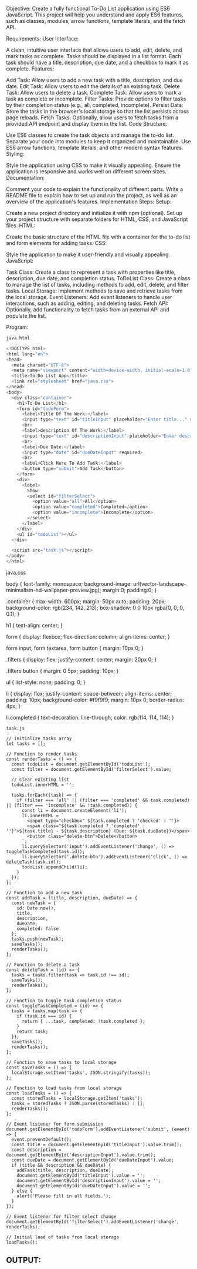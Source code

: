 Objective:
Create a fully functional To-Do List application using ES6 JavaScript. This project will help you understand and apply ES6 features, such as classes, modules, arrow functions, template literals, and the fetch API.

Requirements:
User Interface:

A clean, intuitive user interface that allows users to add, edit, delete, and mark tasks as complete.
Tasks should be displayed in a list format.
Each task should have a title, description, due date, and a checkbox to mark it as complete.
Features:

Add Task: Allow users to add a new task with a title, description, and due date.
Edit Task: Allow users to edit the details of an existing task.
Delete Task: Allow users to delete a task.
Complete Task: Allow users to mark a task as complete or incomplete.
Filter Tasks: Provide options to filter tasks by their completion status (e.g., all, completed, incomplete).
Persist Data: Store the tasks in the browser's local storage so that the list persists across page reloads.
Fetch Tasks: Optionally, allow users to fetch tasks from a provided API endpoint and display them in the list.
Code Structure:

Use ES6 classes to create the task objects and manage the to-do list.
Separate your code into modules to keep it organized and maintainable.
Use ES6 arrow functions, template literals, and other modern syntax features.
Styling:

Style the application using CSS to make it visually appealing.
Ensure the application is responsive and works well on different screen sizes.
Documentation:

Comment your code to explain the functionality of different parts.
Write a README file to explain how to set up and run the project, as well as an overview of the application's features.
Implementation Steps:
Setup:

Create a new project directory and initialize it with npm (optional).
Set up your project structure with separate folders for HTML, CSS, and JavaScript files.
HTML:

Create the basic structure of the HTML file with a container for the to-do list and form elements for adding tasks.
CSS:

Style the application to make it user-friendly and visually appealing.
JavaScript:

Task Class: Create a class to represent a task with properties like title, description, due date, and completion status.
ToDoList Class: Create a class to manage the list of tasks, including methods to add, edit, delete, and filter tasks.
Local Storage: Implement methods to save and retrieve tasks from the local storage.
Event Listeners: Add event listeners to handle user interactions, such as adding, editing, and deleting tasks.
Fetch API: Optionally, add functionality to fetch tasks from an external API and populate the list.

Program:
```C
java.html

<!DOCTYPE html>
<html lang="en">
<head>
  <meta charset="UTF-8">
  <meta name="viewport" content="width=device-width, initial-scale=1.0">
  <title>To-Do List App</title>
  <link rel="stylesheet" href="java.css">
</head>
<body>
  <div class="container">
    <h1>To-Do List</h1>
    <form id="todoForm">
      <label>Title Of The Work:</label>
      <input type="text" id="titleInput" placeholder="Enter title..." required>
      <br>
      <label>description Of The Work:</label>
      <input type="text" id="descriptionInput" placeholder="Enter description..." required>
      <br>
      <label>Due Date:</label>
      <input type="date" id="dueDateInput" required>
      <br>
      <label>Click Here To Add Task:</label>
      <button type="submit">Add Task</button>
    </form>
    <div>
      <label>
        Show:
        <select id="filterSelect">
          <option value="all">All</option>
          <option value="completed">Completed</option>
          <option value="incomplete">Incomplete</option>
        </select>
      </label>
    </div>
    <ul id="todoList"></ul>
  </div>

  <script src="task.js"></script>
</body>
</html>
```
java.css

body {
    font-family: monospace;
    background-image: url(vector-landscape-minimalism-hd-wallpaper-preview.jpg);
    margin:0;
    padding:0;
  }
  
  .container {
    max-width: 600px;
    margin: 50px auto;
    padding: 20px;
    background-color: rgb(234, 142, 213);
    box-shadow: 0 0 10px rgba(0, 0, 0, 0.1);
  }
  
  h1 {
    text-align: center;
  }
  
  form {
    display: flexbox;
    flex-direction: column;
    align-items: center;
  }
  
  form input, form textarea, form button {
    margin: 10px 0;
  }
  
  .filters {
    display: flex;
    justify-content: center;
    margin: 20px 0;
  }
  
  .filters button {
    margin: 0 5px;
    padding: 10px;
  }
  
  ul {
    list-style: none;
    padding: 0;
  }
  
  li {
    display: flex;
    justify-content: space-between;
    align-items: center;
    padding: 10px;
    background-color: #f9f9f9;
    margin: 10px 0;
    border-radius: 4px;
  }
  
  li.completed {
    text-decoration: line-through;
    color: rgb(114, 114, 114);
  }
```
task.js

// Initialize tasks array
let tasks = [];

// Function to render tasks
const renderTasks = () => {
  const todoList = document.getElementById('todoList');
  const filter = document.getElementById('filterSelect').value;

  // Clear existing list
  todoList.innerHTML = '';

  tasks.forEach((task) => {
    if (filter === 'all' || (filter === 'completed' && task.completed) || (filter === 'incomplete' && !task.completed)) {
      const li = document.createElement('li');
      li.innerHTML = `
        <input type="checkbox" ${task.completed ? 'checked' : ''}>
        <span class="${task.completed ? 'completed' : ''}">${task.title} - ${task.description} (Due: ${task.dueDate})</span>
        <button class="delete-btn">Delete</button>
      `;
      li.querySelector('input').addEventListener('change', () => toggleTaskCompleted(task.id));
      li.querySelector('.delete-btn').addEventListener('click', () => deleteTask(task.id));
      todoList.appendChild(li);
    }
  });
};

// Function to add a new task
const addTask = (title, description, dueDate) => {
  const newTask = {
    id: Date.now(),
    title,
    description,
    dueDate,
    completed: false
  };
  tasks.push(newTask);
  saveTasks();
  renderTasks();
};

// Function to delete a task
const deleteTask = (id) => {
  tasks = tasks.filter(task => task.id !== id);
  saveTasks();
  renderTasks();
};

// Function to toggle task completion status
const toggleTaskCompleted = (id) => {
  tasks = tasks.map(task => {
    if (task.id === id) {
      return { ...task, completed: !task.completed };
    }
    return task;
  });
  saveTasks();
  renderTasks();
};

// Function to save tasks to local storage
const saveTasks = () => {
  localStorage.setItem('tasks', JSON.stringify(tasks));
};

// Function to load tasks from local storage
const loadTasks = () => {
  const storedTasks = localStorage.getItem('tasks');
  tasks = storedTasks ? JSON.parse(storedTasks) : [];
  renderTasks();
};

// Event listener for form submission
document.getElementById('todoForm').addEventListener('submit', (event) => {
  event.preventDefault();
  const title = document.getElementById('titleInput').value.trim();
  const description = document.getElementById('descriptionInput').value.trim();
  const dueDate = document.getElementById('dueDateInput').value;
  if (title && description && dueDate) {
    addTask(title, description, dueDate);
    document.getElementById('titleInput').value = '';
    document.getElementById('descriptionInput').value = '';
    document.getElementById('dueDateInput').value = '';
  } else {
    alert('Please fill in all fields.');
  }
});

// Event listener for filter select change
document.getElementById('filterSelect').addEventListener('change', renderTasks);

// Initial load of tasks from local storage
loadTasks();
```
## OUTPUT:
